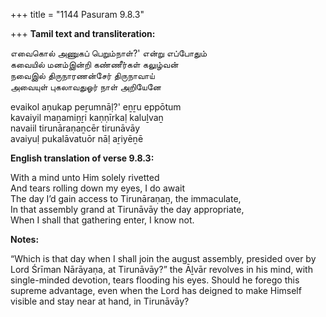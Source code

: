 +++
title = "1144 Pasuram 9.8.3"

+++
**Tamil text and transliteration:**

எவைகொல் அணுகப் பெறும்நாள்?' என்று எப்போதும்  
கவையில் மனம்இன்றி கண்ணீர்கள் கலுழ்வன்  
நவைஇல் திருநாரணன்சேர் திருநாவாய்  
அவையுள் புகலாவதுஓர் நாள் அறியேனே

evaikol aṇukap peṟumnāḷ?' eṉṟu eppōtum  
kavaiyil maṉamiṉṟi kaṇṇīrkaḷ kaluḻvaṉ  
navaiil tirunāraṇaṉcēr tirunāvāy  
avaiyuḷ pukalāvatuōr nāḷ aṟiyēṉē

**English translation of verse 9.8.3:**

With a mind unto Him solely rivetted  
And tears rolling down my eyes, I do await  
The day I’d gain access to Tirunāraṇaṉ, the immaculate,  
In that assembly grand at Tirunāvāy the day appropriate,  
When I shall that gathering enter, I know not.

**Notes:**

“Which is that day when I shall join the august assembly, presided over by Lord Śrīman Nārāyaṇa, at Tirunāvāy?” the Āḻvār revolves in his mind, with single-minded devotion, tears flooding his eyes. Should he forego this supreme advantage, even when the Lord has deigned to make Himself visible and stay near at hand, in Tirunāvāy?


